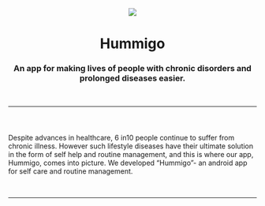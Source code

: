 <center>
  <img src="https://user-images.githubusercontent.com/54185164/113014954-b30e9300-919a-11eb-92d4-ee07097f3eed.png"/>
  <h1>Hummigo</h1>
  <h3>An app for making lives of people with chronic disorders and prolonged diseases easier.</h3>
</center>
<br/><hr/><br/>
<h3></h3>
<p>
    Despite advances in healthcare, 6 in10 people continue to suffer from chronic illness. However such lifestyle diseases have their ultimate solution in the form of self help and routine management, and this is where our app, Hummigo, comes into picture. We developed “Hummigo”- an android app for self care and routine management.  
</p>
<br/><hr/><br/>
<div>
    
</div>
